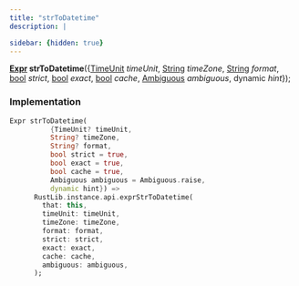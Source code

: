 ```yaml
---
title: "strToDatetime"
description: |

sidebar: {hidden: true}
---
```

<span class="dart-code"><strong>[Expr] strToDatetime</strong>({<span class="nobr">[TimeUnit] <i>timeUnit</i></span>, <span class="nobr">[String] <i>timeZone</i></span>, <span class="nobr">[String] <i>format</i></span>, <span class="nobr">[bool] <i>strict</i></span>, <span class="nobr">[bool] <i>exact</i></span>, <span class="nobr">[bool] <i>cache</i></span>, <span class="nobr">[Ambiguous] <i>ambiguous</i></span>, <span class="nobr">dynamic <i>hint</i></span>});</span>


### Implementation
```dart
Expr strToDatetime(
          {TimeUnit? timeUnit,
          String? timeZone,
          String? format,
          bool strict = true,
          bool exact = true,
          bool cache = true,
          Ambiguous ambiguous = Ambiguous.raise,
          dynamic hint}) =>
      RustLib.instance.api.exprStrToDatetime(
        that: this,
        timeUnit: timeUnit,
        timeZone: timeZone,
        format: format,
        strict: strict,
        exact: exact,
        cache: cache,
        ambiguous: ambiguous,
      );
```

[Expr]: /reference/classes/expr/
[TimeUnit]: /reference/enums/timeunit/
[String]: https://api.flutter.dev/flutter/dart-core/String-class.html
[bool]: https://api.flutter.dev/flutter/dart-core/bool-class.html
[Ambiguous]: /reference/enums/ambiguous/
